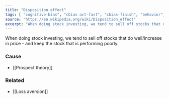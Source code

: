 ```yaml
---
title: "Disposition effect"
tags: [ "cognitive-bias", "cbias-act-fast", "cbias-finish", "behavior", "behavioral-finance"]
source: "https://en.wikipedia.org/wiki/Disposition_effect"
excerpt: "When doing stock investing, we tend to sell off stocks that do well/increase in price - and keep the stock that is performing poorly."
---
```


When doing stock investing, we tend to sell off stocks that do well/increase in price - and keep the stock that is performing poorly.

### Cause

- [[Prospect theory]]

### Related

- [[Loss aversion]]
